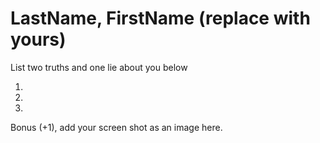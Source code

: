 # LastName, FirstName (replace with yours)
List two truths and one lie about you below

1. 
1.
1.


Bonus (+1), add your screen shot as an image here.
